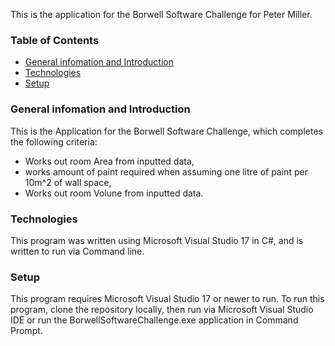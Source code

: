 This is the application for the Borwell Software Challenge for Peter Miller.

### Table of Contents

* [General infomation and Introduction](#general-info-Introduction)
* [Technologies](#technologies)
* [Setup](#setup)

###  General infomation and Introduction
This is the Application for the Borwell Software Challenge, which completes the following criteria:
* Works out room Area from inputted data,
* works amount of paint required when assuming one litre of paint per 10m^2 of wall space,
* Works out room Volune from inputted data.

### Technologies
This program was written using Microsoft Visual Studio 17 in C#, and is written to run via Command line.

### Setup
This program requires Microsoft Visual Studio 17 or newer to run. 
To run this program, clone the repository locally, then run via Microsoft Visual Studio IDE or run the BorwellSoftwareChallenge.exe application in Command Prompt.
